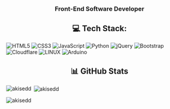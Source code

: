 <h3 align="center">Front-End Software Developer</h3>


<h2 align="center"> 💻 Tech Stack:</h2>

![HTML5](https://img.shields.io/badge/html5-%23E34F26.svg?style=for-the-badge&logo=html5&logoColor=white) 
![CSS3](https://img.shields.io/badge/css3-%231572B6.svg?style=for-the-badge&logo=css3&logoColor=white) 
![JavaScript](https://img.shields.io/badge/javascript-%23323330.svg?style=for-the-badge&logo=javascript&logoColor=%23F7DF1E) 
![Python](https://img.shields.io/badge/python-3670A0?style=for-the-badge&logo=python&logoColor=ffdd54) 
![jQuery](https://img.shields.io/badge/jquery-%230769AD.svg?style=for-the-badge&logo=jquery&logoColor=white) 
![Bootstrap](https://img.shields.io/badge/bootstrap-%23563D7C.svg?style=for-the-badge&logo=bootstrap&logoColor=white) 
![Cloudflare](https://img.shields.io/badge/Cloudflare-F38020?style=for-the-badge&logo=Cloudflare&logoColor=white)
![LINUX](https://img.shields.io/badge/Linux-FCC624?style=for-the-badge&logo=linux&logoColor=black)
![Arduino](https://img.shields.io/badge/-Arduino-00979D?style=for-the-badge&logo=Arduino&logoColor=white) 

<h2 align="center"> 📊 GitHub Stats</h2> 

<p><img align="left" src="https://github-readme-stats.vercel.app/api/top-langs?username=akisedd&show_icons=true&locale=en&layout=compact" alt="akisedd" /></p>

<p>&nbsp;<img align="center" src="https://github-readme-stats.vercel.app/api?username=akisedd&show_icons=true&locale=en" alt="akisedd" /></p>

<p><img align="center" src="https://github-readme-streak-stats.herokuapp.com/?user=akisedd&" alt="akisedd" /></p>


<!-- Proudly created with GPRM ( https://gprm.itsvg.in ) -->

